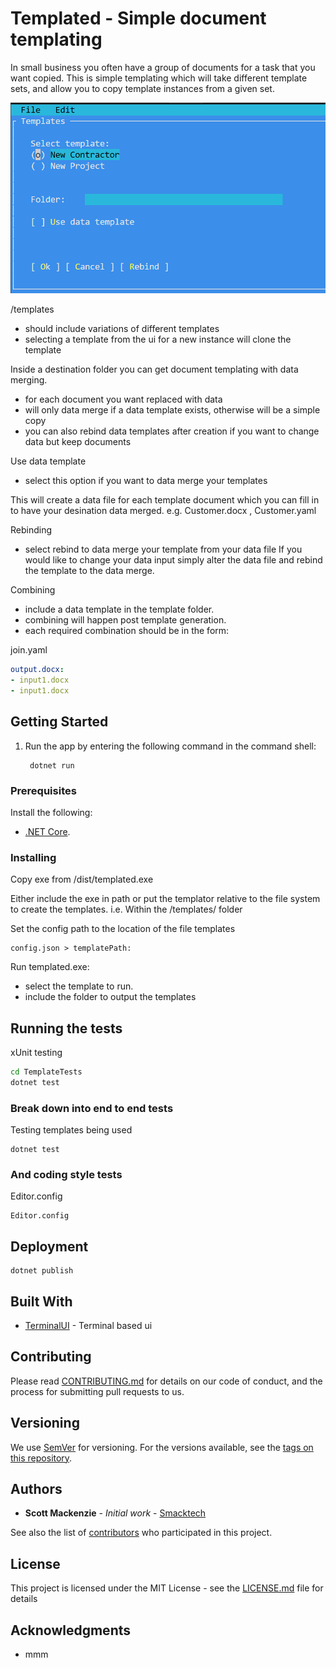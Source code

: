 # Templated - Simple document templating

In small business you often have a group of documents for a task that you want copied.
This is simple templating which will take different template sets, and allow you to copy
template instances from a given set.

![tempalted](https://raw.githubusercontent.com/smacken/templated/master/docfx/term.PNG)

/templates

- should include variations of different templates
- selecting a template from the ui for a new instance will clone the template

Inside a destination folder you can get document templating with data merging.
- for each document you want replaced with data
- will only data merge if a data template exists, otherwise will be a simple copy
- you can also rebind data templates after creation if you want to change data but keep documents

Use data template
- select this option if you want to data merge your templates

This will create a data file for each template document which you can fill in to have your
desination data merged.
e.g. Customer.docx , Customer.yaml

Rebinding
- select rebind to data merge your template from your data file
If you would like to change your data input simply alter the data file and rebind the template to the data merge.

Combining
- include a data template in the template folder.
- combining will happen post template generation.
- each required combination should be in the form:

join.yaml
```yaml
output.docx:
- input1.docx
- input1.docx
```

## Getting Started

1. Run the app by entering the following command in the command shell:

   ```console
    dotnet run
   ```

### Prerequisites

Install the following:

- [.NET Core](https://dotnet.microsoft.com/download).

### Installing

Copy exe from /dist/templated.exe

Either include the exe in path or put the templator relative to the file system to create the templates.
i.e. Within the /templates/ folder

Set the config path to the location of the file templates
```
config.json > templatePath: 
```

Run templated.exe:
- select the template to run.
- include the folder to output the templates

## Running the tests

xUnit testing

```bash
cd TemplateTests
dotnet test
```


### Break down into end to end tests

Testing templates being used

```
dotnet test
```

### And coding style tests

Editor.config

```
Editor.config
```

## Deployment

```
dotnet publish
```

## Built With

* [TerminalUI](https://github.com/migueldeicaza/gui.cs) - Terminal based ui

## Contributing

Please read [CONTRIBUTING.md](https://gist.github.com/PurpleBooth/b24679402957c63ec426) for details on our code of conduct, and the process for submitting pull requests to us.

## Versioning

We use [SemVer](http://semver.org/) for versioning. For the versions available, see the [tags on this repository](https://github.com/your/project/tags). 

## Authors

* **Scott Mackenzie** - *Initial work* - [Smacktech](https://github.com/smacken)

See also the list of [contributors](https://github.com/smacken/templated/contributors) who participated in this project.

## License

This project is licensed under the MIT License - see the [LICENSE.md](LICENSE.md) file for details

## Acknowledgments

* mmm

